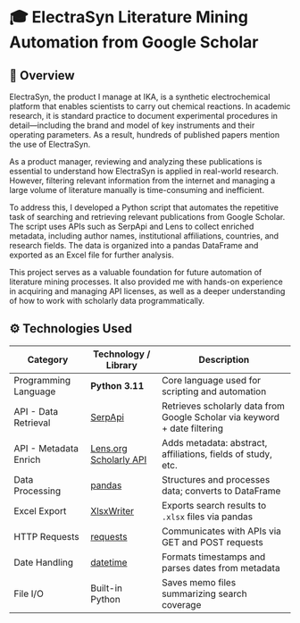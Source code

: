 # 🎓 ElectraSyn Literature Mining Automation from Google Scholar

## 🧠 Overview

ElectraSyn, the product I manage at IKA, is a synthetic electrochemical platform that enables scientists to carry out chemical reactions. In academic research, it is standard practice to document experimental procedures in detail—including the brand and model of key instruments and their operating parameters. As a result, hundreds of published papers mention the use of ElectraSyn.

As a product manager, reviewing and analyzing these publications is essential to understand how ElectraSyn is applied in real-world research. However, filtering relevant information from the internet and managing a large volume of literature manually is time-consuming and inefficient.

To address this, I developed a Python script that automates the repetitive task of searching and retrieving relevant publications from Google Scholar. The script uses APIs such as SerpApi and Lens to collect enriched metadata, including author names, institutional affiliations, countries, and research fields. The data is organized into a pandas DataFrame and exported as an Excel file for further analysis.

This project serves as a valuable foundation for future automation of literature mining processes. It also provided me with hands-on experience in acquiring and managing API licenses, as well as a deeper understanding of how to work with scholarly data programmatically.

## ⚙️ Technologies Used

| Category              | Technology / Library                             | Description                                                                 |
|-----------------------|--------------------------------------------------|-----------------------------------------------------------------------------|
| Programming Language  | **Python 3.11**                                     | Core language used for scripting and automation                            |
| API - Data Retrieval  | [SerpApi](https://serpapi.com)                   | Retrieves scholarly data from Google Scholar via keyword + date filtering  |
| API - Metadata Enrich | [Lens.org Scholarly API](https://www.lens.org)  | Adds metadata: abstract, affiliations, fields of study, etc.               |
| Data Processing       | [pandas](https://pandas.pydata.org/)            | Structures and processes data; converts to DataFrame                       |
| Excel Export          | [XlsxWriter](https://xlsxwriter.readthedocs.io/) | Exports search results to `.xlsx` files via pandas                         |
| HTTP Requests         | [requests](https://requests.readthedocs.io/)    | Communicates with APIs via GET and POST requests                           |
| Date Handling         | [datetime](https://docs.python.org/3/library/datetime.html) | Formats timestamps and parses dates from metadata                |
| File I/O              | Built-in Python                                  | Saves memo files summarizing search coverage                               |
